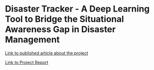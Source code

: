 # Disaster Tracker - A Deep Learning Tool to Bridge the Situational Awareness Gap in Disaster Management

[Link to published article about the project](https://alucsblog.com/index.php/2021/05/14/capstone-project-a-deep-learning-tool-to-bridge-the-situational-awareness-gap-in-disaster-management/)

[Link to Project Report](https://github.com/kelvinchumbe/Disaster-Tracker-Capstone-Project/blob/7d0c9f9097a58fc0704a4e5d035071c29070002a/Kelvin%20Chumbe_FinalReport_Disaster%20Tracker.pdf)
